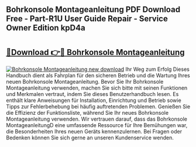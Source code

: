 ## Bohrkonsole Montageanleitung PDF Download Free - Part-R1U User Guide Repair - Service Owner Edition kpD4a

# <h2><a href="http://df6chh7.blite.top/?on=Bohrkonsole+Montageanleitung">🔗Download 👉🔴 Bohrkonsole Montageanleitung</a></h2>

[![Bohrkonsole Montageanleitung new download](https://i.imgur.com/lujVjoI.png)](http://df6chh7.blite.top/?on=Bohrkonsole+Montageanleitung)
Ihr Weg zum Erfolg Dieses Handbuch dient als Fahrplan für den sicheren Betrieb und die Wartung Ihres neuen Bohrkonsole Montageanleitung. Bevor Sie Ihr Bohrkonsole Montageanleitung verwenden, machen Sie sich bitte mit seinen Funktionen und Merkmalen vertraut, indem Sie dieses Benutzerhandbuch lesen. Es enthält klare Anweisungen für Installation, Einrichtung und Betrieb sowie Tipps zur Fehlerbehebung bei häufig auftretenden Problemen. Genießen Sie die Effizienz der Funktionsliste, während Sie Ihr neues Bohrkonsole Montageanleitung verwenden. Wir vertrauen darauf, dass das Bohrkonsole MontageanleitungD eine umfassende Ressource für Ihre Bemühungen war, die Besonderheiten Ihres neuen Geräts kennenzulernen. Bei Fragen oder Bedenken können Sie sich gerne an unseren Kundenservice wenden.
